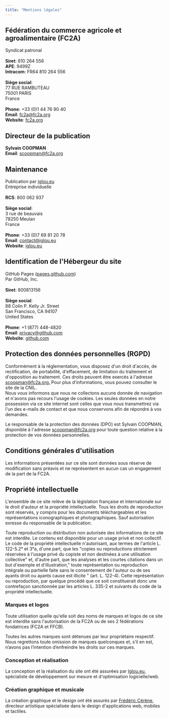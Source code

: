 ```yaml
---
title: "Mentions légales"
---
```


<div id="mentions-legales">
    <h2 class="color-blue">Fédération du commerce agricole et agroalimentaire (FC2A)</h2>
    <p >Syndicat patronal <br><br><b>Siret</b>: 810 264 556 <br><b>APE</b>: 9499Z <br><b>Intracom</b>: FR64 810 264 556 <br><br><b>Siège social</b>:<br>77 RUE RAMBUTEAU <br>75001 PARIS <br>France <br><br><b>Phone</b>: +33 (0)1 44 76 90 40<br><b>Email</b>: <a href="mailto:fc2a@fc2a.org">fc2a@fc2a.org</a><br><b>Website</b>: <a href="https://fc2a.org/" target="_blank" rel="noopener noreferrer">fc2a.org</a> </p>
    <h2 class="color-blue">Directeur de la publication</h2>
    <p ><b>Sylvain COOPMAN</b><br><b>Email</b>: <a href="mailto:scoopman@fc2a.org">scoopman@fc2a.org</a></p>
    <h2 class="color-blue">Maintenance</h2>
    <p >Publication par <a href="https://iglou.eu/" target="_blank" rel="noopener noreferrer">iglou.eu</a><br>Entreprise individuelle<br><br><b>RCS</b>: 800 062 937<br><br><b>Siège social</b>:<br>3 rue de beauvais<br>78250 Meulan<br>France <br><br><b>Phone</b>: +33 (0)7 69 81 20 78 <br><b>Email</b>: <a href="mailto:contact@iglou.eu">contact@iglou.eu</a> <br><b>Website</b>: <a href="https://iglou.eu/" target="_blank" rel="noopener noreferrer">iglou.eu</a> </p>
    <h2 class="color-blue">Identification de l'Hébergeur du site</h2>
    <p >GitHub Pages (<a href="https://pages.github.com/" target="_blank" rel="noopener noreferrer">pages.github.com</a>) <br>Par GitHub, Inc. <br><br><b>Siret</b>: 800813156<br><br><b>Siège social</b>:<br>88 Colin P. Kelly Jr. Street <br>San Francisco, CA 94107 <br>United States <br><br><b>Phone</b>: +1 (877) 448-4820 <br><b>Email</b>: <a href="mailto:privacy@github.com">privacy@github.com</a> <br><b>Website</b>: <a href="https://github.com/" target="_blank" rel="noopener noreferrer">github.com</a> </p>
    <h2 class="color-blue">Protection des données personnelles (RGPD)</h2>
    <p >Conformément à la réglementation, vous disposez d'un droit d'accès, de rectification, de portabilité, d'effacement, de limitation du traitement et d'opposition au traitement. Ces droits peuvent être exercés à l'adresse <a href="mailto:scoopman@fc2a.org.">scoopman@fc2a.org.</a> Pour plus d'informations, vous pouvez consulter le site de la CNIL.<br>Nous vous informons que nous ne collectons aucune donnée de navigation et n'avons pas recours l'usage de cookies. Les seules données en notre possession via ce site internet sont celles que vous nous transmettrez via l'un des e-mails de contact et que nous conservons afin de répondre à vos demandes.</p>
    <p >Le responsable de la protection des données (DPO) est Sylvain COOPMAN, disponible à l'adresse <a href="mailto:scoopman@fc2a.org">scoopman@fc2a.org</a> pour toute question relative à la protection de vos données personnelles.</p>
    <h2 class="color-blue">Conditions générales d'utilisation</h2>
    <p >Les informations présentées sur ce site sont données sous réserve de modification sans préavis et ne représentent en aucun cas un engagement de la part de la FC2A.</p>
    <h2 class="color-blue">Propriété intellectuelle</h2>
    <p >L'ensemble de ce site relève de la législation française et internationale sur le droit d'auteur et la propriété intellectuelle. Tous les droits de reproduction sont réservés, y compris pour les documents téléchargeables et les représentations iconographiques et photographiques. Sauf autorisation exresse du responsable de la publication.</p>
    <p >Toute reproduction ou distribution non autorisée des informations de ce site est interdite. Le contenu est disponible pour un usage privé et non collectif. Le code de la propriété intellectuelle n'autorisant, aux termes de l'article L. 122-5.2° et 3°a, d'une part, que les "copies ou reproductions strictement réservées à l'usage privé du copiste et non destinées à une utilisation collective" et, d'autre part, que les analyses et les courtes citations dans un but d'exemple et d'illustration," toute représentation ou reproduction intégrale ou partielle faite sans le consentement de l'auteur ou de ses ayants droit ou ayants cause est illicite " (art. L. 122-4). Cette représentation ou reproduction, par quelque procédé que ce soit constituerait donc une contrefaçon sanctionnée par les articles L. 335-2 et suivants du code de la propriété intellectuelle.</p>
    <h3 class="color-blue">Marques et logos</h3>
    <p >Toute utilisation quelle qu'elle soit des noms de marques et logos de ce site est interdite sans l'autorisation de la FC2A ou de ses 2 fédérations fondatrices (FC2A et FFCB).</p>
    <p >Toutes les autres marques sont détenues par leur propriétaire respectif. Nous regrettons toute omission de marques quelconques et, s’il en est, n’avons pas l’intention d’enfreindre les droits sur ces marques.</p>
    <h3 class="color-blue">Conception et réalisation</h3>
    <p >La conception et la réalisation du site ont été assurées par <a href="https://iglou.eu/">Iglou.eu</a>, spécialiste de développement sur mesure et d'optimisation logicielle/web. </p>
    <h3 class="color-blue">Création graphique et musicale</h3>
    <p >La création graphique et le design ont été assurés par <a href="http://www.frederic-cerene.com/" target="_blank">Frédéric Cérène</a>, directeur artistique spécialisée dans le design d'applications web, mobiles et tactiles. </p>
</div>